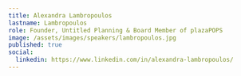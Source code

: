 ```yaml
---
title: Alexandra Lambropoulos
lastname: Lambropoulos
role: Founder, Untitled Planning & Board Member of plazaPOPS
image: /assets/images/speakers/lambropoulos.jpg
published: true
social:
  linkedin: https://www.linkedin.com/in/alexandra-lambropoulos/
---
```


